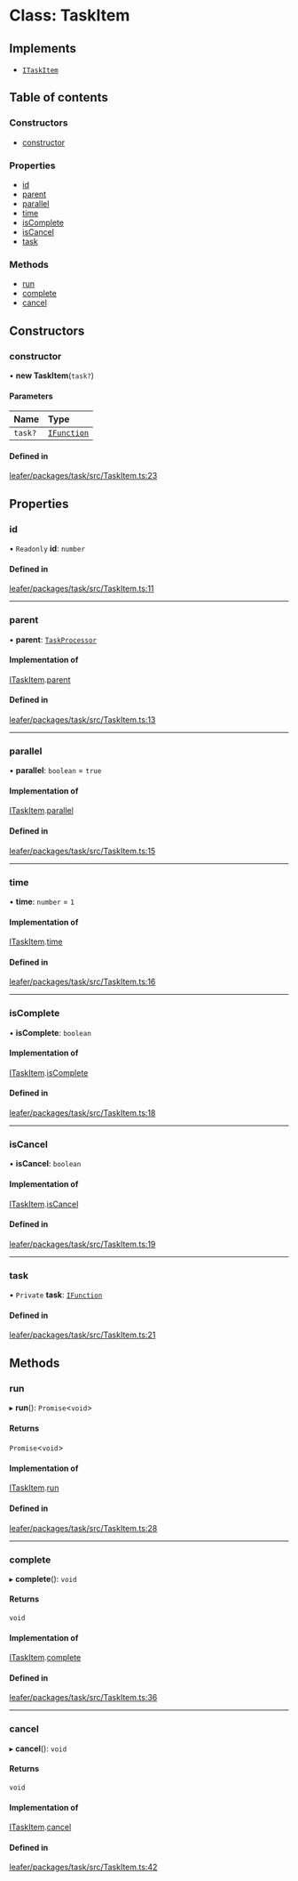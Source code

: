 # Class: TaskItem

## Implements

- [`ITaskItem`](../interfaces/ITaskItem.md)

## Table of contents

### Constructors

- [constructor](TaskItem.md#constructor)

### Properties

- [id](TaskItem.md#id)
- [parent](TaskItem.md#parent)
- [parallel](TaskItem.md#parallel)
- [time](TaskItem.md#time)
- [isComplete](TaskItem.md#iscomplete)
- [isCancel](TaskItem.md#iscancel)
- [task](TaskItem.md#task)

### Methods

- [run](TaskItem.md#run)
- [complete](TaskItem.md#complete)
- [cancel](TaskItem.md#cancel)

## Constructors

### constructor

• **new TaskItem**(`task?`)

#### Parameters

| Name | Type |
| :------ | :------ |
| `task?` | [`IFunction`](../interfaces/IFunction.md) |

#### Defined in

[leafer/packages/task/src/TaskItem.ts:23](https://github.com/leaferjs/leafer/blob/8db572e/packages/task/src/TaskItem.ts#L23)

## Properties

### id

• `Readonly` **id**: `number`

#### Defined in

[leafer/packages/task/src/TaskItem.ts:11](https://github.com/leaferjs/leafer/blob/8db572e/packages/task/src/TaskItem.ts#L11)

___

### parent

• **parent**: [`TaskProcessor`](TaskProcessor.md)

#### Implementation of

[ITaskItem](../interfaces/ITaskItem.md).[parent](../interfaces/ITaskItem.md#parent)

#### Defined in

[leafer/packages/task/src/TaskItem.ts:13](https://github.com/leaferjs/leafer/blob/8db572e/packages/task/src/TaskItem.ts#L13)

___

### parallel

• **parallel**: `boolean` = `true`

#### Implementation of

[ITaskItem](../interfaces/ITaskItem.md).[parallel](../interfaces/ITaskItem.md#parallel)

#### Defined in

[leafer/packages/task/src/TaskItem.ts:15](https://github.com/leaferjs/leafer/blob/8db572e/packages/task/src/TaskItem.ts#L15)

___

### time

• **time**: `number` = `1`

#### Implementation of

[ITaskItem](../interfaces/ITaskItem.md).[time](../interfaces/ITaskItem.md#time)

#### Defined in

[leafer/packages/task/src/TaskItem.ts:16](https://github.com/leaferjs/leafer/blob/8db572e/packages/task/src/TaskItem.ts#L16)

___

### isComplete

• **isComplete**: `boolean`

#### Implementation of

[ITaskItem](../interfaces/ITaskItem.md).[isComplete](../interfaces/ITaskItem.md#iscomplete)

#### Defined in

[leafer/packages/task/src/TaskItem.ts:18](https://github.com/leaferjs/leafer/blob/8db572e/packages/task/src/TaskItem.ts#L18)

___

### isCancel

• **isCancel**: `boolean`

#### Implementation of

[ITaskItem](../interfaces/ITaskItem.md).[isCancel](../interfaces/ITaskItem.md#iscancel)

#### Defined in

[leafer/packages/task/src/TaskItem.ts:19](https://github.com/leaferjs/leafer/blob/8db572e/packages/task/src/TaskItem.ts#L19)

___

### task

• `Private` **task**: [`IFunction`](../interfaces/IFunction.md)

#### Defined in

[leafer/packages/task/src/TaskItem.ts:21](https://github.com/leaferjs/leafer/blob/8db572e/packages/task/src/TaskItem.ts#L21)

## Methods

### run

▸ **run**(): `Promise`<`void`\>

#### Returns

`Promise`<`void`\>

#### Implementation of

[ITaskItem](../interfaces/ITaskItem.md).[run](../interfaces/ITaskItem.md#run)

#### Defined in

[leafer/packages/task/src/TaskItem.ts:28](https://github.com/leaferjs/leafer/blob/8db572e/packages/task/src/TaskItem.ts#L28)

___

### complete

▸ **complete**(): `void`

#### Returns

`void`

#### Implementation of

[ITaskItem](../interfaces/ITaskItem.md).[complete](../interfaces/ITaskItem.md#complete)

#### Defined in

[leafer/packages/task/src/TaskItem.ts:36](https://github.com/leaferjs/leafer/blob/8db572e/packages/task/src/TaskItem.ts#L36)

___

### cancel

▸ **cancel**(): `void`

#### Returns

`void`

#### Implementation of

[ITaskItem](../interfaces/ITaskItem.md).[cancel](../interfaces/ITaskItem.md#cancel)

#### Defined in

[leafer/packages/task/src/TaskItem.ts:42](https://github.com/leaferjs/leafer/blob/8db572e/packages/task/src/TaskItem.ts#L42)
